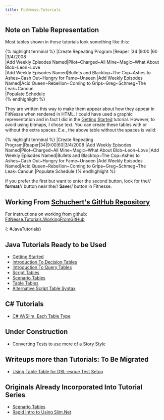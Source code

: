 ```yaml
---
title: FitNesse.Tutorials
---
```

## Note on Table Representation

Most tables shown in these tutorials look something like this:

{% highlight terminal %}
|Create Repeating Program |Reaper             |34     |9:00          |60    |3/4/2008                 
|Add Weekly Episodes Named|Pilot~Charged~All Mine~Magic~What About Blob~Leon~Love                     
|Add Weekly Episodes Named|Bullets and Blacktop~The Cop~Ashes to Ashes~Cash Out~Hungry for Fame~Unseen
|Add Weekly Episodes Named|Acid Queen~Rebellion~Coming to Grips~Greg~Schmeg~The Leak~Cancun           
|Populate Schedule                                                                                    
{% endhighlight %}

They are written this way to make them appear about how they appear in FitNesse when rendered in HTML. I could have used a graphic representation and in fact I did in the [Getting Started](FitNesse.Tutorials.0) tutorial. However, to avoid using bitmaps, I chose text. You can create these tables with or without the extra spaces. E.e., the above table without the spaces is valid:

{% highlight terminal %}
|Create Repeating Program|Reaper|34|9:00|60|3/4/2008
|Add Weekly Episodes Named|Pilot~Charged~All Mine~Magic~What About Blob~Leon~Love
|Add Weekly Episodes Named|Bullets and Blacktop~The Cop~Ashes to Ashes~Cash Out~Hungry for Fame~Unseen
|Add Weekly Episodes Named|Acid Queen~Rebellion~Coming to Grips~Greg~Schmeg~The Leak~Cancun
|Populate Schedule
{% endhighlight %}

If you prefer the first but want to enter the second button, look for the// **format**// button near the// **Save**// button in Fitnesse.

## Working From [Schuchert's GitHub Repository](http://github.com/schuchert/fitnesse-tutorials/tree/master)
For instructions on working from github: [FitNesse.Tutorials.WorkingFromGitHub](FitNesse.Tutorials.WorkingFromGitHub)

{: #JavaTutorials}

## Java Tutorials Ready to be Used

* [Getting Started](FitNesse.Tutorials.0) 
* [Introduction To Decision Tables](FitNesse.Tutorials.1) 
* [Introduction To Query Tables](FitNesse.Tutorials.2) 
* [Script Tables](FitNesse.Tutorials.ScriptTables) 
* [Scenario Tables](FitNesse.Tutorials.ScenarioTables) 
* [Table Tables](FitNesse.Tutorials.TableTables) 
* [Alternative Script Table Syntax](FitNesse.Tutorials.AlternativeScriptTableSyntax) 

## C# Tutorials
* [C# W/Slim, Each Table Type](FitNesse.Tutorials.CSharp.Slim.EachTable) 

## Under Construction
* [Converting Tests to use more of a Story Style](FitNesse.Tutorials.ConvertingToStoryStyle) 

## Writeups more than Tutorials: To Be Migrated
* [Using Table Table for DSL-esque Test Setup](AcceptanceTesting.FitNesse.TableTableExample) 

## Originals Already Incorporated Into Tutorial Series
* [Scenario Tables](FitNesse.Tutorials.ScenarioTables) 
* [Rapid Intro to Using Slim.Net](AcceptanceTesting.UsingSlimDotNetInFitNesse) 

